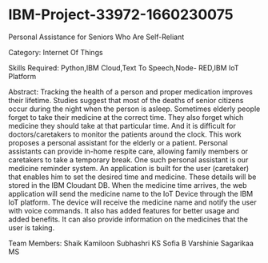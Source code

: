 # IBM-Project-33972-1660230075
Personal Assistance for Seniors Who Are Self-Reliant


Category: Internet Of Things

Skills Required:
Python,IBM Cloud,Text To Speech,Node- RED,IBM IoT Platform

Abstract:
	Tracking the health of a person and proper medication improves their lifetime. Studies suggest that most of the deaths of senior citizens occur during the night 
  when the person is asleep. Sometimes elderly people forget to take their medicine at the correct time. They also forget which medicine they should take at that 
  particular time. And it is difficult for doctors/caretakers to monitor the patients around the clock.  This work proposes a personal assistant for the elderly or 
  a patient. Personal assistants can provide in-home respite care, allowing family members or caretakers to take a temporary break. 
  One such personal assistant is our medicine reminder system. An application is built for the user (caretaker) that enables him to set the desired time and medicine. 
  These details will be stored in the IBM Cloudant DB. When the medicine time arrives, the web application will send the medicine name to the IoT Device through the IBM 
  IoT platform. The device will receive the medicine name and notify the user with voice commands. It also has added features for better usage and added benefits. 
  It can also provide information on the medicines that the user is taking.
  
Team Members:
  Shaik Kamiloon
  Subhashri KS
  Sofia B
  Varshinie Sagarikaa MS

